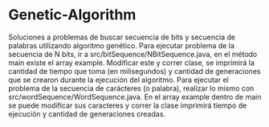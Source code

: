 # Genetic-Algorithm
Soluciones a problemas de buscar secuencia de bits y secuencia de palabras utilizando algoritmo genético.
Para ejecutar problema de la secuencia de N bits, ir a src/bitSequence/NBitSequence.java, en el método main existe el array example. Modificar este y correr clase, se imprimirá la cantidad de tiempo que toma (en milisegundos) y cantidad de generaciones que se crearon durante la ejecución del algoritmo.
Para ejecutar el problema de la secuencia de carácteres (o palabra), realizar lo mismo con src/wordSequence/WordSequence.java. En el array example dentro de main se puede modificar sus caracteres y correr la clase imprimirá tiempo de ejecución y cantidad de generaciones creadas.
